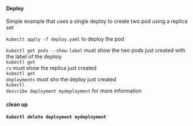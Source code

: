 <h4>Deploy</h4>
Simple example that uses a single deploy to create two pod using a replica set

<code>kubeclt apply -f deploy.yaml</code> to deploy the pod

<code>kubectl get pods --show-label</code> must show the two pods just created with the label of the deploiy<br>
<code>kubectl get rs</code> must show the replica just created<br>
<code>kubectl get deployments</code> must sho the deploy just created<br>
<code>kubectl describe deployment mydeployment</code> for more information

<h4>clean up<h4>
<code>kubectl delete deployment mydeployment</code>